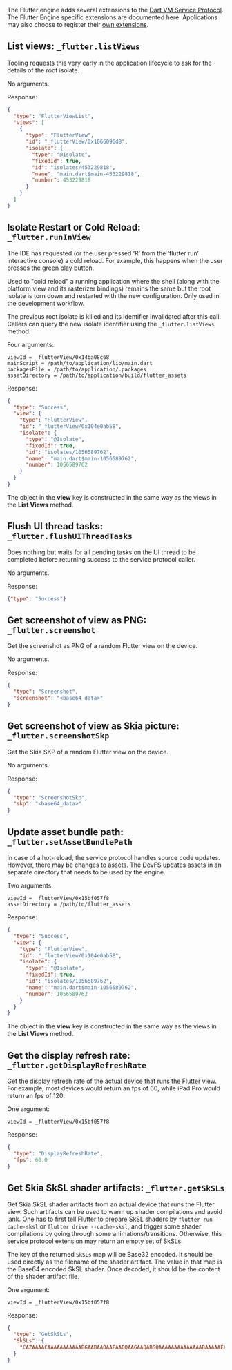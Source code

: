 The Flutter engine adds several extensions to the [Dart VM Service Protocol](https://github.com/dart-lang/sdk/blob/master/runtime/vm/service/service.md). The Flutter Engine specific extensions are documented here. Applications may also choose to register their [own extensions](https://api.dartlang.org/stable/1.24.3/dart-developer/registerExtension.html).

## List views: `_flutter.listViews`

Tooling requests this very early in the application lifecycle to ask for the details of the root isolate.

No arguments.

Response:

```json
{
  "type": "FlutterViewList",
  "views": [
    {
      "type": "FlutterView",
      "id": "_flutterView/0x1066096d8",
      "isolate": {
        "type": "@Isolate",
        "fixedId": true,
        "id": "isolates/453229818",
        "name": "main.dart$main-453229818",
        "number": 453229818
      }
    }
  ]
}
```

## Isolate Restart or Cold Reload: `_flutter.runInView`

The IDE has requested (or the user pressed ‘R’ from the ‘flutter run’ interactive console) a cold reload. For example, this happens when the user presses the green play button.

Used to "cold reload" a running application where the shell (along with the platform view and its rasterizer bindings) remains the same but the root isolate is torn down and restarted with the new configuration. Only used in the development workflow.

The previous root isolate is killed and its identifier invalidated after this call. Callers can query the new isolate identifier using the `_flutter.listViews` method.

Four arguments:

```
viewId = _flutterView/0x14ba08c68
mainScript = /path/to/application/lib/main.dart
packagesFile = /path/to/application/.packages
assetDirectory = /path/to/application/build/flutter_assets
```

Response:

```json
{
  "type": "Success",
  "view": {
    "type": "FlutterView",
    "id": "_flutterView/0x104e0ab58",
    "isolate": {
      "type": "@Isolate",
      "fixedId": true,
      "id": "isolates/1056589762",
      "name": "main.dart$main-1056589762",
      "number": 1056589762
    }
  }
}
```

The object in the **view** key is constructed in the same way as the views in the **List Views** method.


## Flush UI thread tasks: `_flutter.flushUIThreadTasks`

Does nothing but waits for all pending tasks on the UI thread to be completed before returning success to the service protocol caller.

No arguments.

Response:

```json
{"type": "Success"}
```

## Get screenshot of view as PNG: `_flutter.screenshot`

Get the screenshot as PNG of a random Flutter view on the device.

No arguments.

Response:

```json
{
  "type": "Screenshot",
  "screenshot": "<base64_data>"
}
```

## Get screenshot of view as Skia picture: `_flutter.screenshotSkp`

Get the Skia SKP of a random Flutter view on the device.

No arguments.

Response:

```json
{
  "type": "ScreenshotSkp",
  "skp": "<base64_data>"
}
```

## Update asset bundle path: `_flutter.setAssetBundlePath`

In case of a hot-reload, the service protocol handles source code updates. However, there may be changes to assets. The DevFS updates assets in an separate directory that needs to be used by the engine.

Two arguments:

```
viewId = _flutterView/0x15bf057f8
assetDirectory = /path/to/flutter_assets
```

Response:

```json
{
  "type": "Success",
  "view": {
    "type": "FlutterView",
    "id": "_flutterView/0x104e0ab58",
    "isolate": {
      "type": "@Isolate",
      "fixedId": true,
      "id": "isolates/1056589762",
      "name": "main.dart$main-1056589762",
      "number": 1056589762
    }
  }
}
```

The object in the **view** key is constructed in the same way as the views in the **List Views** method.

## Get the display refresh rate: `_flutter.getDisplayRefreshRate`

Get the display refresh rate of the actual device that runs the Flutter view. For example, most devices would return an fps of 60, while iPad Pro would return an fps of 120.

One argument:

```
viewId = _flutterView/0x15bf057f8
```

Response:

```json
{
  "type": "DisplayRefreshRate",
  "fps": 60.0
}
```

## Get Skia SkSL shader artifacts: `_flutter.getSkSLs`

Get Skia SkSL shader artifacts from an actual device that runs the Flutter view. Such artifacts can be used to warm up shader compilations and avoid jank. One has to first tell Flutter to prepare SkSL shaders by `flutter run --cache-sksl` or `flutter drive --cache-sksl`, and trigger some shader compilations by going through some animations/transitions. Otherwise, this service protocol extension may return an empty set of SkSLs.

The key of the returned `SkSLs` map will be Base32 encoded. It should be used directly as the filename of the shader artifact. The value in that map is the Base64 encoded SkSL shader. Once decoded, it should be the content of the shader artifact file.

One argument:

```
viewId = _flutterView/0x15bf057f8
```

Response:

```json
{
  "type": "GetSkSLs",
  "SkSLs": {
    "CAZAAAACAAAAAAAAAAABGAABAAOAAFAADQAAGAAQABSQAAAAAAAAAAAAAABAAAAAEAAGGAA": "eQ=="
  }
}
```
